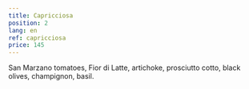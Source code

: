 ```yaml
---
title: Capricciosa
position: 2
lang: en
ref: capricciosa
price: 145
---
```


San Marzano tomatoes, Fior di Latte, artichoke, prosciutto cotto, black olives, champignon, basil.
